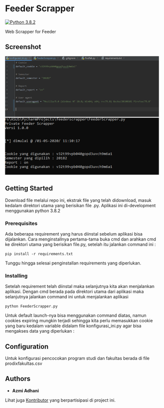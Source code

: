 # Feeder Scrapper

[![Python 3.8.2](https://img.shields.io/badge/python-3.8.2-blue.svg)](https://www.python.org/downloads/release/python-382/)

Web Scrapper for Feeder

## Screenshot
![Screenshot](https://github.com/azmiadhani/FeederScrapper/blob/master/screenshot/3.png)
![Screenshot](https://github.com/azmiadhani/FeederScrapper/blob/master/screenshot/4.png)


## Getting Started

Download file melalui repo ini, ekstrak file yang telah didownload, masuk kedalam direktori utama yang berisikan file .py.
Aplikasi ini di-development menggunakan python 3.8.2

### Prerequisites

Ada beberapa requirement yang harus diinstal sebelum aplikasi bisa dijalankan. Cara menginstallnya pertama-tama buka cmd dan arahkan cmd ke direktori utama yang berisikan file.py, setelah itu jalankan command ini : 

```
pip install -r requirements.txt
```

Tunggu hingga selesai penginstallan requirements yang diperlukan.

### Installing

Setelah requirement telah diinstal maka selanjutnya kita akan menjalankan aplikasi. Dengan cmd berada pada direktori utama dari aplikasi maka selanjutnya jalankan command ini untuk menjalankan aplikasi

```
python FeederScrapper.py
```

Untuk default launch-nya bisa menggunakan command diatas, namun cookies expiring mungkin terjadi sehingga kita perlu memasukkan cookie yang baru kedalam variable didalam file konfigurasi_ini.py agar bisa mengakses data yang diperlukan : 


## Configuration

Untuk konfigurasi pencocokan program studi dan fakultas berada di file prodixfakultas.csv


## Authors

* **Azmi Adhani** 

Lihat juga [Kontributor](https://github.com/azmiadhani/FeederScrapper/contributors) yang berpartisipasi di project ini.
